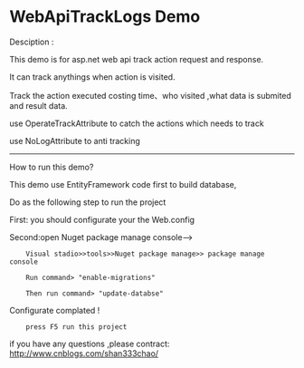# WebApiTrackLogs Demo

Desciption :

This demo is for asp.net web api track action request and response.

It can track anythings when action is visited.

Track the action executed costing time、who visited ,what data is submited and result data.

use OperateTrackAttribute  to catch the actions which needs to track

use NoLogAttribute to anti tracking 

-----------------------------------------------------------------------------------------------------------------------




How to run this demo?

This demo use EntityFramework code first to build database,

Do as the following step to run the project

First: you should configurate your the Web.config
      <connectionStrings>
          <add name="TrackLogEntities" connectionString="data source=.\SQLEXPRESS;initial catalog=TrackLog;user id=sa;password=1;MultipleActiveResultSets=True;App=EntityFramework" providerName="System.Data.SqlClient" />
      </connectionStrings>
      
Second:open Nuget package manage console-->

		Visual stadio>>tools>>Nuget package manage>> package manage console

		Run command> "enable-migrations"
		
		Then run command> "update-databse"
		
Configurate complated ! 
		
		press F5 run this project

if you have any questions ,please contract: http://www.cnblogs.com/shan333chao/
